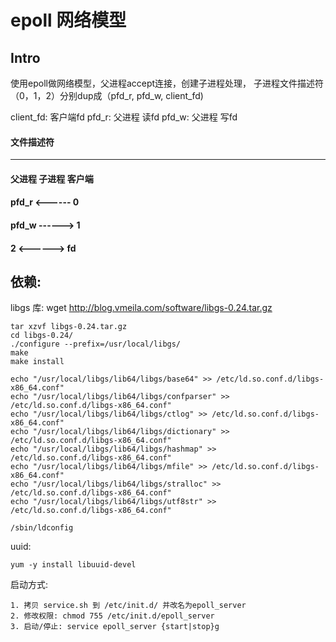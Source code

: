 epoll 网络模型
========================

Intro
-----

使用epoll做网络模型，父进程accept连接，创建子进程处理，
子进程文件描述符（0，1，2）分别dup成（pfd_r, pfd_w, client_fd)


client_fd:	客户端fd
pfd_r:		父进程 读fd
pfd_w:		父进程 写fd


#### 文件描述符
-----

#### 父进程         子进程     客户端
#### pfd_r <------  0
#### pfd_w ------>  1
####                2  <------>  fd
####


依赖:
-----

libgs 库:
	wget http://blog.vmeila.com/software/libgs-0.24.tar.gz

	tar xzvf libgs-0.24.tar.gz
	cd libgs-0.24/
	./configure --prefix=/usr/local/libgs/
	make 
	make install

	echo "/usr/local/libgs/lib64/libgs/base64" >> /etc/ld.so.conf.d/libgs-x86_64.conf"
	echo "/usr/local/libgs/lib64/libgs/confparser" >> /etc/ld.so.conf.d/libgs-x86_64.conf"
	echo "/usr/local/libgs/lib64/libgs/ctlog" >> /etc/ld.so.conf.d/libgs-x86_64.conf"
	echo "/usr/local/libgs/lib64/libgs/dictionary" >> /etc/ld.so.conf.d/libgs-x86_64.conf"
	echo "/usr/local/libgs/lib64/libgs/hashmap" >> /etc/ld.so.conf.d/libgs-x86_64.conf"
	echo "/usr/local/libgs/lib64/libgs/mfile" >> /etc/ld.so.conf.d/libgs-x86_64.conf"
	echo "/usr/local/libgs/lib64/libgs/stralloc" >> /etc/ld.so.conf.d/libgs-x86_64.conf"
	echo "/usr/local/libgs/lib64/libgs/utf8str" >> /etc/ld.so.conf.d/libgs-x86_64.conf"	
	
	/sbin/ldconfig

uuid:

	yum -y install libuuid-devel


启动方式:

	1. 拷贝 service.sh 到 /etc/init.d/ 并改名为epoll_server
	2. 修改权限: chmod 755 /etc/init.d/epoll_server
	3. 启动/停止: service epoll_server {start|stop}g



